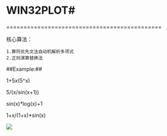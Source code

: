 # WIN32PLOT#

=============================================

核心算法：
	
	1.算符优先文法自动机解析多项式
	2.正则演算替换法


##Example:##

1+5*x*(5^x)

5/(x/sin(x+1))

sin(x)*log(x)+1

1+x/(1+x)*sin(x)

![](http://files.cnblogs.com/files/guguli/100005656519803.gif)